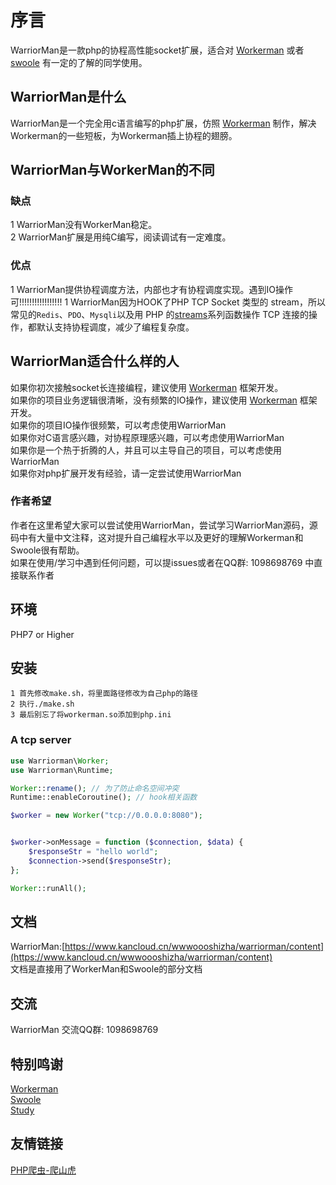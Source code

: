 # 序言
WarriorMan是一款php的协程高性能socket扩展，适合对 [Workerman](https://www.workerman.net/) 或者 [swoole](https://github.com/swoole/swoole-src) 有一定的了解的同学使用。

## WarriorMan是什么
WarriorMan是一个完全用c语言编写的php扩展，仿照 [Workerman](https://www.workerman.net/) 制作，解决Workerman的一些短板，为Workerman插上协程的翅膀。

## WarriorMan与WorkerMan的不同
### 缺点
1 WarriorMan没有WorkerMan稳定。  
2 WarriorMan扩展是用纯C编写，阅读调试有一定难度。
### 优点
1 WarriorMan提供协程调度方法，内部也才有协程调度实现。遇到IO操作可!!!!!!!!!!!!!!!!!
1 WarriorMan因为HOOK了PHP TCP Socket 类型的 stream，所以常见的`Redis`、`PDO`、`Mysqli`以及用 PHP 的[streams](https://www.php.net/streams)系列函数操作 TCP 连接的操作，都默认支持协程调度，减少了编程复杂度。


## WarriorMan适合什么样的人
如果你初次接触socket长连接编程，建议使用 [Workerman](https://www.workerman.net/) 框架开发。  
如果你的项目业务逻辑很清晰，没有频繁的IO操作，建议使用 [Workerman](https://www.workerman.net/) 框架开发。  
如果你的项目IO操作很频繁，可以考虑使用WarriorMan  
如果你对C语言感兴趣，对协程原理感兴趣，可以考虑使用WarriorMan  
如果你是一个热于折腾的人，并且可以主导自己的项目，可以考虑使用WarriorMan  
如果你对php扩展开发有经验，请一定尝试使用WarriorMan 

### 作者希望
作者在这里希望大家可以尝试使用WarriorMan，尝试学习WarriorMan源码，源码中有大量中文注释，这对提升自己编程水平以及更好的理解Workerman和Swoole很有帮助。  
如果在使用/学习中遇到任何问题，可以提issues或者在QQ群: 1098698769 中直接联系作者
  

## 环境
PHP7 or Higher

## 安装
```
1 首先修改make.sh，将里面路径修改为自己php的路径
2 执行./make.sh
3 最后别忘了将workerman.so添加到php.ini
```
### A tcp server
```php
use Warriorman\Worker;
use Warriorman\Runtime;

Worker::rename(); // 为了防止命名空间冲突
Runtime::enableCoroutine(); // hook相关函数

$worker = new Worker("tcp://0.0.0.0:8080");


$worker->onMessage = function ($connection, $data) {
	$responseStr = "hello world";
	$connection->send($responseStr);
};

Worker::runAll();
```

## 文档
WarriorMan:[https://www.kancloud.cn/wwwoooshizha/warriorman/content](https://www.kancloud.cn/wwwoooshizha/warriorman/content)  
文档是直接用了WorkerMan和Swoole的部分文档  

## 交流
WarriorMan 交流QQ群: 1098698769

## 特别鸣谢
[Workerman](https://github.com/walkor/Workerman)  
[Swoole](https://github.com/swoole/swoole-src)  
[Study](https://github.com/php-extension-research/study)  

## 友情链接
[PHP爬虫-爬山虎](https://github.com/blogdaren/PHPCreeper)  
